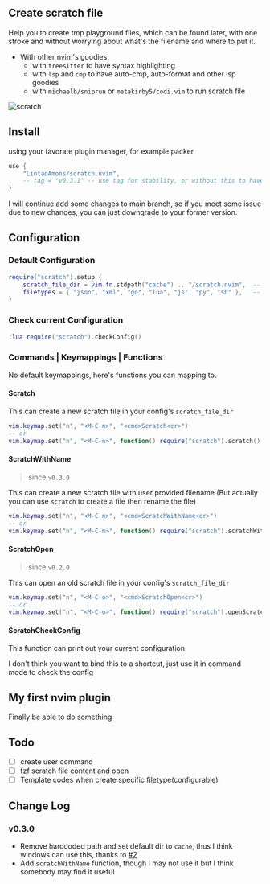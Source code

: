 ## Create scratch file

Help you to create tmp playground files, which can be found later, 
with one stroke and without worrying about what's the filename and where to put it.

- With other nvim's goodies.
  - with `treesitter` to have syntax highlighting
  - with `lsp` and `cmp` to have auto-cmp, auto-format and other lsp goodies
  - with `michaelb/sniprun` or `metakirby5/codi.vim` to run scratch file
  
![scratch](https://user-images.githubusercontent.com/95092244/198858745-b3bc9982-e3e8-44fb-b690-7edca030235e.gif)

## Install

using your favorate plugin manager, for example packer

```lua
use {
	"LintaoAmons/scratch.nvim",
	-- tag = "v0.3.1" -- use tag for stability, or without this to have latest fixed and functions
}
```

I will continue add some changes to main branch, so if you meet some issue due to new changes, you can just downgrade to your former version.

## Configuration

### Default Configuration

```lua
require("scratch").setup {
	scratch_file_dir = vim.fn.stdpath("cache") .. "/scratch.nvim",  -- Where the scratch files will be saved
	filetypes = { "json", "xml", "go", "lua", "js", "py", "sh" },   -- filetypes to select from
}
```

### Check current Configuration

```lua
:lua require("scratch").checkConfig()
```

### Commands | Keymappings | Functions

No default keymappings, here's functions you can mapping to.

#### Scratch

This can create a new scratch file in your config's `scratch_file_dir`

```lua
vim.keymap.set("n", "<M-C-n>", "<cmd>Scratch<cr>")
-- or
vim.keymap.set("n", "<M-C-n>", function() require("scratch").scratch() end)

```

#### ScratchWithName

> since `v0.3.0`

This can create a new scratch file with user provided filename (But actually you can use `scratch` to create a file then rename the file)

```lua
vim.keymap.set("n", "<M-C-n>", "<cmd>ScratchWithName<cr>")
-- or
vim.keymap.set("n", "<M-C-m>", function() require("scratch").scratchWithName() end)
```

#### ScratchOpen

> since `v0.2.0`

This can open an old scratch file in your config's `scratch_file_dir`

```lua
vim.keymap.set("n", "<M-C-o>", "<cmd>ScratchOpen<cr>")
-- or
vim.keymap.set("n", "<M-C-o>", function() require("scratch").openScratch() end)
```

#### ScratchCheckConfig

This function can print out your current configuration.

I don't think you want to bind this to a shortcut, just use it in command mode to check the config

## My first nvim plugin

Finally be able to do something

## Todo

- [ ] create user command
- [ ] fzf scratch file content and open
- [ ] Template codes when create specific filetype(configurable)

## Change Log

### v0.3.0

- Remove hardcoded path and set default dir to `cache`, thus I think windows can use this, thanks to [#2](https://github.com/LintaoAmons/scratch.nvim/issues/2)
- Add `scratchWithName` function, though I may not use it but I think somebody may find it useful
